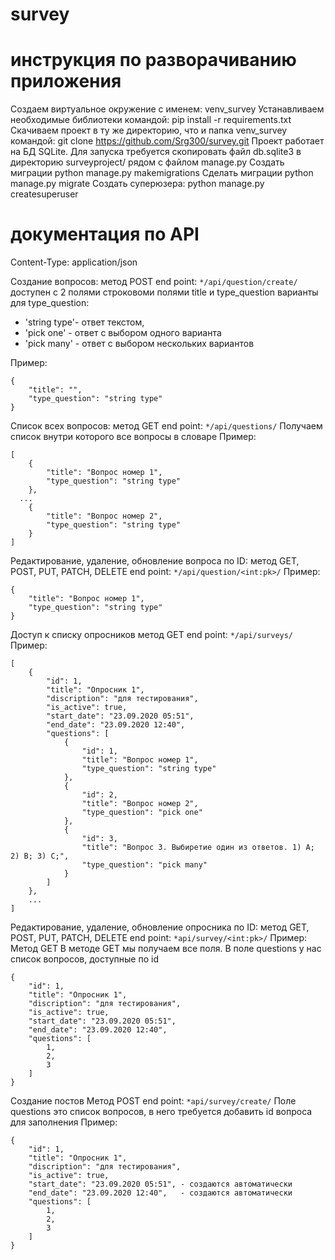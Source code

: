 # survey
# инструкция по разворачиванию приложения
Создаем виртуальное окружение с именем: venv_survey
Устанавливаем необходимые библиотеки командой: pip install -r requirements.txt
Скачиваем проект в ту же директорию, что и папка venv_survey командой: git clone https://github.com/Srg300/survey.git
Проект работает на БД SQLite. Для запуска требуется скопировать файл db.sqlite3 в директорию surveyproject/ рядом с файлом manage.py
Создать миграции python manage.py makemigrations
Сделать миграции python manage.py migrate 
Создать суперюзера: python manage.py createsuperuser <username>



# документация по API
Content-Type: application/json

Создание вопросов:
метод POST
end point: `*/api/question/create/`
доступен с 2 полями строковоми полями title и type_question
варианты для type_question: 

 - 'string type'- ответ текстом, 
 - 'pick one' - ответ с выбором одного варианта  
 - 'pick many' - ответ с выбором нескольких вариантов

Пример:

    {
        "title": "", 
        "type_question": "string type"
    }

Список всех вопросов:
метод GET
end point: `*/api/questions/`
Получаем список внутри которого все вопросы в словаре
Пример:

    [
        {
            "title": "Вопрос номер 1",
            "type_question": "string type"
        },
      ...
        {
            "title": "Вопрос номер 2",
            "type_question": "string type"
        }
    ]

Редактирование, удаление, обновление вопроса по ID:
метод GET, POST, PUT, PATCH, DELETE
end point: `*/api/question/<int:pk>/`
Пример:

    {
        "title": "Вопрос номер 1",
        "type_question": "string type"
    }

Доступ к списку опросников
метод GET
end point:  `*/api/surveys/`
Пример:

    [
        {
            "id": 1,
            "title": "Опросник 1",
            "discription": "для тестирования",
            "is_active": true,
            "start_date": "23.09.2020 05:51",
            "end_date": "23.09.2020 12:40",
            "questions": [
                {
                    "id": 1,
                    "title": "Вопрос номер 1",
                    "type_question": "string type"
                },
                {
                    "id": 2,
                    "title": "Вопрос номер 2",
                    "type_question": "pick one"
                },
                {
                    "id": 3,
                    "title": "Вопрос 3. Выбиретие один из ответов. 1) A; 2) B; 3) C;",
                    "type_question": "pick many"
                }
            ]
        },
        ...
    ]

Редактирование, удаление, обновление опросника по ID:
метод GET, POST, PUT, PATCH, DELETE
end point: `*api/survey/<int:pk>/`
Пример:
Метод GET
В методе GET мы получаем все поля. В поле questions у нас список вопросов, доступные по id

    {
        "id": 1,
        "title": "Опросник 1",
        "discription": "для тестирования",
        "is_active": true,
        "start_date": "23.09.2020 05:51",
        "end_date": "23.09.2020 12:40",
        "questions": [
            1,
            2,
            3
        ]
    }


Создание постов
Метод POST
end point: `*api/survey/create/`
Поле questions это список вопросов, в него требуется добавить id вопроса для заполнения
Пример:

    {
        "id": 1,
        "title": "Опросник 1",
        "discription": "для тестирования",
        "is_active": true,
        "start_date": "23.09.2020 05:51", - создаются автоматически
        "end_date": "23.09.2020 12:40",   - создаются автоматически
        "questions": [
            1,
            2,
            3
        ]
    }
